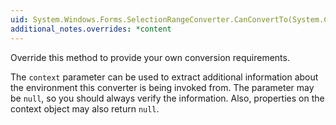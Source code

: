 ```yaml
---
uid: System.Windows.Forms.SelectionRangeConverter.CanConvertTo(System.ComponentModel.ITypeDescriptorContext,System.Type)
additional_notes.overrides: *content
---
```


<p>Override this method to provide your own conversion requirements.  
  
 The <code>context</code> parameter can be used to extract additional information about the environment this converter is being invoked from. The parameter may be `null`, so you should always verify the information. Also, properties on the context object may also return `null`.</p>


